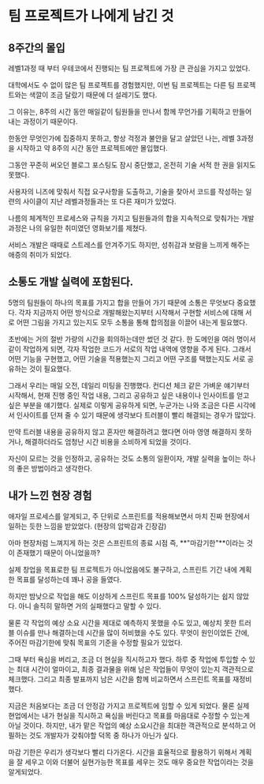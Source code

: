 # 팀 프로젝트가 나에게 남긴 것



## 8주간의 몰입

레벨1과정 때 부터 우테코에서 진행되는 팀 프로젝트에 가장 큰 관심을 가지고 있었다. 

대학에서도 수 없이 많은 팀 프로젝트를 경험했지만, 이번 팀 프로젝트는 다른 팀 프로젝트와는 색깔이 조금 달랐기 때문에 더 설레기도 했다. 

그 이유는, 8주의 시간 동안 매일같이 팀원들을 만나서 함께 무언가를 기획하고 만들어 내는 과정이기 때문이다.

한동안 무엇인가에 집중하지 못하고, 항상 걱정과 불안을 달고 살았던 나는, 레벨 3과정을 시작하고 약 8주의 시간 동안 프로젝트에만 몰입했다. 

그동안 꾸준히 써오던 블로그 포스팅도 잠시 중단했고, 온전히 기술 서적 한 권을 읽지도 못했다. 

사용자의 니즈에 맞춰서 직접 요구사항을 도출하고, 기술을 찾아서 코드를 작성하는 일련의 사이클이 지난 레벨과정들과는 또 다른 재미가 있었다. 

나름의 체계적인 프로세스와 규칙을 가지고 팀원들과의 합을 지속적으로 맞춰가는 개발 과정은 나의 유일한 취미였던 영화보기를 제쳤다.

서비스 개발은 때때로 스트레스를 안겨주기도 하지만, 성취감과 보람을 느끼게 해주는 애증의 취미가 되었다.



## 소통도 개발 실력에 포함된다.

5명의 팀원들이 하나의 목표를 가지고 합을 만들어 가기 때문에 소통은 무엇보다 중요했다. 각자 지금까지 어떤 방식으로 개발해왔는지부터 시작해서 구현할 서비스에 대해 서로 어떤 그림을 가지고 있는지도 모두 소통을 통해 합의점을 이끌어 내는게 필요했다.

초반에는 거의 절반 가량의 시간을 회의하는데만 썼던 것 같다. 한 도메인을 여러 명이서 같이 작업하게 되면, 각자 작업한 코드가 서로의 작업 내역에 영향을 주게 된다. 그래서 어떤 기능을 구현했고, 어떤 기술을 적용했는지 그리고 어떤 구조를 택했는지도 서로 공유하는 것이 필요했다.

그래서 우리는 매일 오전, 데일리 미팅을 진행했다. 컨디션 체크 같은 가벼운 얘기부터 시작해서, 현재 진행 중인 작업 내용, 그리고 공유하고 싶은 내용이나 인사이트를 얻고 싶은 부분을 얘기했다. 실제로 이렇게 공유하게 되면, 누군가는 나와 조금은 다른 시각에서 인사이트를 던져 줄 수 있기 때문에 생각보다 트러블이 빨리 해결되는 경우가 많았다.

만약 트러블 내용을 공유하지 않고 혼자만 해결하려고 했다면 아마 영영 해결하지 못하거나, 해결하더라도 엄청난 시간 비용을 소비하게 되었을 것이다. 

자신이 모르는 것을 인정하고, 공유하는 것도 소통의 일환이자, 개발 실력을 높이는 하나의 좋은 방법이라고 생각한다.



## 내가 느낀 현장 경험

애자일 프로세스를 알게되고, 주 단위로 스프린트를 적용해보면서 마치 진짜 현장에서 일하는 듯한 느낌을 받았었다. (현장의 압박감과 긴장감) 

아마 현장처럼 느껴지게 하는 것은 스프린트의 종료 시점 즉, **"마감기한"**이라는 것이 존재했기 때문이 아니었을까?

실제 창업을 목표로한 팀 프로젝트가 아니었음에도 불구하고, 스프린트 기간 내에 계획한 목표를 달성하는데 꽤나 공을 들였다. 

하지만 밤낮으로 작업을 해도 이상하게 스프린트 목표를 100% 달성하기는 쉽지 않았다. 아니 솔직히 말하면 거의 실패했다고 말할 수 있다. 

물론 각 작업의 예상 소요 시간을 제대로 예측하지 못했을 수도 있고, 예상치 못한 트러블 이슈를 만나 해결하는데 시간을 많이 허비했을 수도 있다. 무엇이 원인이었든 간에, 주어진 마감기한에 맞춰 목표의 기준을 수정할 필요가 있었다. 

그때 부터 욕심을 버리고, 조금 더 현실을 직시하고자 했다. 하루 중 작업에 투입할 수 있는 최대 시간이 얼마이고, 최종 결과물을 위해 남은 작업들이 무엇이 있는지 객관적으로 체크했다. 그리고 최종 발표까지 남은 시간을 함께 비교하면서 스프린트 목표를 재정비 했다.

지금은 처음보다는 조금 더 안정감 가지고 프로젝트에 임할 수 있게 되었다. 물론 실제 현업에서는 내가 현실을 직시하고 욕심을 버린다고 목표를 마음대로 수정할 수 있는게 아닐 것이다. 하지만, 내가 맡은 작업의 예상 소요시간을 최대한 객관적으로 분석하고 어필하는 것도 개발자가 갖춰야할 덕목 중 하나가 아닌가 싶다.

마감 기한은 우리가 생각보다 빨리 다가온다. 시간을 효율적으로 활용하기 위해서 계획을 잘 세우고 이와 더불어 실현가능한 목표를 세우는 것도 매우 중요한 작업이라는 것을 알게되었다.